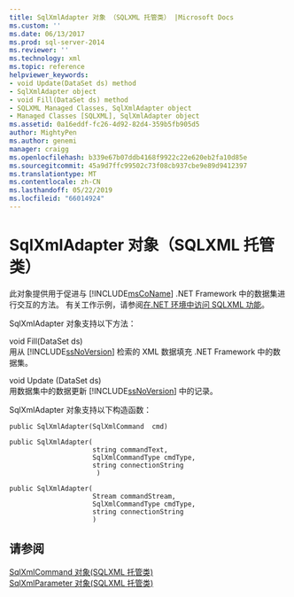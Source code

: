 ```yaml
---
title: SqlXmlAdapter 对象 （SQLXML 托管类） |Microsoft Docs
ms.custom: ''
ms.date: 06/13/2017
ms.prod: sql-server-2014
ms.reviewer: ''
ms.technology: xml
ms.topic: reference
helpviewer_keywords:
- void Update(DataSet ds) method
- SqlXmlAdapter object
- void Fill(DataSet ds) method
- SQLXML Managed Classes, SqlXmlAdapter object
- Managed Classes [SQLXML], SqlXmlAdapter object
ms.assetid: 0a16eddf-fc26-4d92-82d4-359b5fb905d5
author: MightyPen
ms.author: genemi
manager: craigg
ms.openlocfilehash: b339e67b07ddb4168f9922c22e620eb2fa10d85e
ms.sourcegitcommit: 45a9d7ffc99502c73f08cb937cbe9e89d9412397
ms.translationtype: MT
ms.contentlocale: zh-CN
ms.lasthandoff: 05/22/2019
ms.locfileid: "66014924"
---
```

# <a name="sqlxmladapter-object-sqlxml-managed-classes"></a>SqlXmlAdapter 对象（SQLXML 托管类）
  此对象提供用于促进与 [!INCLUDE[msCoName](../../../includes/msconame-md.md)] .NET Framework 中的数据集进行交互的方法。 有关工作示例，请参阅[在.NET 环境中访问 SQLXML 功能](accessing-sqlxml-functionality-in-the-net-environment.md)。  
  
 SqlXmlAdapter 对象支持以下方法：  
  
 void Fill(DataSet ds)  
 用从 [!INCLUDE[ssNoVersion](../../../includes/ssnoversion-md.md)] 检索的 XML 数据填充 .NET Framework 中的数据集。  
  
 void Update (DataSet ds)  
 用数据集中的数据更新 [!INCLUDE[ssNoVersion](../../../includes/ssnoversion-md.md)] 中的记录。  
  
 SqlXmlAdapter 对象支持以下构造函数：  
  
```  
public SqlXmlAdapter(SqlXmlCommand  cmd)   
  
public SqlXmlAdapter(  
                     string commandText,   
                     SqlXmlCommandType cmdType,   
                     string connectionString  
                      )   
  
public SqlXmlAdapter(  
                     Stream commandStream,   
                     SqlXmlCommandType cmdType,   
                     string connectionString  
                     )   
```  
  
## <a name="see-also"></a>请参阅  
 [SqlXmlCommand 对象&#40;SQLXML 托管类&#41;](sqlxml-4-0-net-framework-support-managed-classes.md)   
 [SqlXmlParameter 对象&#40;SQLXML 托管类&#41;](sqlxml-managed-classes-sqlxmlparameter-object.md)  
  
  
